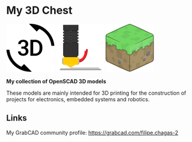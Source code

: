 # My 3D Chest
![icon0](icons/3d.png)
![icon1](icons/printer.png)
![icon2](icons/grass.png)

**My collection of OpenSCAD 3D models**

These models are mainly intended for 3D printing for the construction  of projects for electronics, embedded systems and robotics.

## Links
My GrabCAD community profile: https://grabcad.com/filipe.chagas-2
